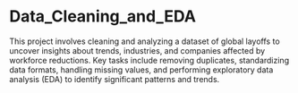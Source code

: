 # Data_Cleaning_and_EDA
This project involves cleaning and analyzing a dataset of global layoffs to uncover insights about trends, industries, and companies affected by workforce reductions. Key tasks include removing duplicates, standardizing data formats, handling missing values, and performing exploratory data analysis (EDA) to identify significant patterns and trends.
